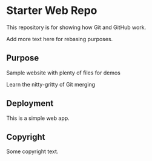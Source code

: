 # Starter Web Repo

This repository is for showing how Git and GitHub work.

Add more text here for rebasing purposes.

## Purpose

Sample website with plenty of files for demos

Learn the nitty-gritty of Git merging

## Deployment

This is a simple web app.

## Copyright

Some copyright text.